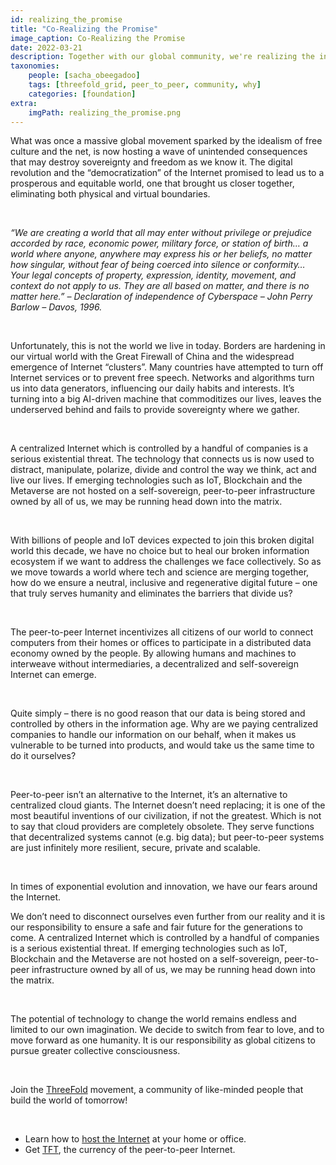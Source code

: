 ```yaml
---
id: realizing_the_promise
title: "Co-Realizing the Promise"
image_caption: Co-Realizing the Promise
date: 2022-03-21
description: Together with our global community, we're realizing the initial promise of an open-source, peer-to-peer Internet owned by the people.
taxonomies:
    people: [sacha_obeegadoo]
    tags: [threefold_grid, peer_to_peer, community, why]
    categories: [foundation]
extra:
    imgPath: realizing_the_promise.png
---
```


What was once a massive global movement sparked by the idealism of free culture and the net, is now hosting a wave of unintended consequences that may destroy sovereignty and freedom as we know it. The digital revolution and the “democratization” of the Internet promised to lead us to a prosperous and equitable world, one that brought us closer together, eliminating both physical and virtual boundaries.

<br/>

*“We are creating a world that all may enter without privilege or prejudice accorded by race, economic power, military force, or station of birth… a world where anyone, anywhere may express his or her beliefs, no matter how singular, without fear of being coerced into silence or conformity… Your legal concepts of property, expression, identity, movement, and context do not apply to us. They are all based on matter, and there is no matter here.” –  Declaration of independence of Cyberspace – John Perry Barlow – Davos, 1996.*

<br/>

Unfortunately, this is not the world we live in today. Borders are hardening in our virtual world with the Great Firewall of China and the widespread emergence of Internet “clusters”. Many countries have attempted to turn off Internet services or to prevent free speech. Networks and algorithms turn us into data generators, influencing our daily habits and interests. It’s turning into a big AI-driven machine that commoditizes our lives, leaves the underserved behind and fails to provide sovereignty where we gather.

<br/>

A centralized Internet which is controlled by a handful of companies is a serious existential threat. The technology that connects us is now used to distract, manipulate, polarize, divide and control the way we think, act and live our lives. If emerging technologies such as IoT, Blockchain and the Metaverse are not hosted on a self-sovereign, peer-to-peer infrastructure owned by all of us, we may be running head down into the matrix.

<br/>

With billions of people and IoT devices expected to join this broken digital world this decade, we have no choice but to heal our broken information ecosystem if we want to address the challenges we face collectively. So as we move towards a world where tech and science are merging together, how do we ensure a neutral, inclusive and regenerative digital future – one that truly serves humanity and eliminates the barriers that divide us?

<br/>

The peer-to-peer Internet incentivizes all citizens of our world to connect computers from their homes or offices to participate in a distributed data economy owned by the people. By allowing humans and machines to interweave without intermediaries, a decentralized and self-sovereign Internet can emerge.

<br/>

Quite simply – there is no good reason that our data is being stored and controlled by others in the information age. Why are we paying centralized companies to handle our information on our  behalf, when it makes us vulnerable to be turned into products, and would take us the same time to do it ourselves?

<br/>

Peer-to-peer isn’t an alternative to the Internet, it’s an alternative to centralized cloud giants. The Internet doesn’t need replacing; it is one of the most beautiful inventions of our civilization, if not the greatest. Which is not to say that cloud providers are completely obsolete. They serve functions that decentralized systems cannot (e.g. big data); but peer-to-peer systems are just infinitely more resilient, secure, private and scalable.

<br/>

In times of exponential evolution and innovation, we have our fears around the Internet.

We don’t need to disconnect ourselves even further from our reality and it is our responsibility to ensure a safe and fair future for the generations to come. A centralized Internet which is controlled by a handful of companies is a serious existential threat. If emerging technologies such as IoT, Blockchain and the Metaverse are not hosted on a self-sovereign, peer-to-peer infrastructure owned by all of us, we may be running head down into the matrix. 

<br/>

The potential of technology to change the world remains endless and limited to our own imagination. We decide to switch from fear to love, and to move forward as one humanity. It is our responsibility as global citizens to pursue greater collective consciousness.

<br/>

Join the [ThreeFold](https://t.me/threefold) movement, a community of like-minded people that build the world of tomorrow!

<br/>

* Learn how to [host the Internet](http://threefold.io/farm) at your home or office.
* Get [TFT](https://gettft.com/gettft/), the currency of the peer-to-peer Internet.
